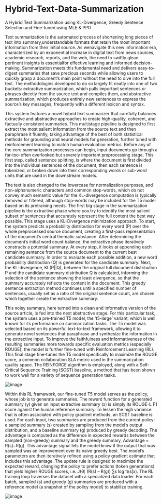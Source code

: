 # Hybrid-Text-Data-Summarization
A Hybrid Text Summarization using KL-Divergence, Greedy Sentence Selection and Fine-tuned using MLE &amp; PPO

Text summarization is the automated process of shortening long pieces of text into summary,understandable formats that retain the most important information from their initial source. As wenavigate this new information era, characterized by an exponential increase in digital text from news sources, academic research, reports, and the web, the need to swiftly glean pertinent insights is essentialfor effective learning and informed decision-making. Summarization meets this fundamental need and delivers easy-to-digest summaries that save precious seconds while allowing users to quickly grasp a document’s main point without the need to dive into the full text. The methodologies developed to do so largely fit neatly into one of two buckets: extractive summarization, which pulls important sentences or phrases directly from the source text and compiles them, and abstractive summarization, which produces entirely new sentences to express the source’s key messages, frequently with a different lexicon and syntax.

This system features a novel hybrid text summarizer that carefully balances extractive and abstractive approaches to create high-quality, coherent, and factually consistent summaries. This multistage pipeline is designed to first extract the most salient information from the source text and then paraphrase it fluently, taking advantage of the best of both statistical methods for grounding and neural models for generation, further tuned with reinforcement learning to match human evaluation metrics. Before any of the core summarization processes can begin, input documents go through a far-too-often overlooked but severely important preprocessing stage. This first step, called sentence splitting, is where the document is first divided into the individual sentences of the document, then each sentence is tokenized, or broken down into their corresponding words or sub-word units that are used in the downstream models.

The text is also changed to the lowercase for normalization purposes, and non-alphanumeric characters and common stop-words, which do not convey much semantic value for the KL-divergence computation is typically removed or filtered, although stop-words may be included for the T5 model based on its pretraining needs.
The first big stage in the summarization pipeline is the extractive phase where you try to identify the most salient subset of sentences that accurately represent the full content the best way possible. This stage uses a KL-Divergence minimization approach. To start, the system predicts a probability distribution for every word (P) over the whole preprocessed source document, creating a first-pass representation of the document’s central thematic substance. After determining the document’s initial word count balance, the extractive phase iteratively constructs a potential summary. At every step, it looks at appending each remaining sentence from the source document to the current best candidate summary. In order to evaluate each possible addition, a new word probability distribution (Q) is generated for the candidate summary. Next, the KL-divergence, KL(P||Q), between the original full document distribution P and the candidate summary distribution Q is calculated, informing the selection of the sentence showing the least divergence, so that the summary accurately reflects the content in the document. This greedy sentence extraction method continues until a specified number of sentences, usually set as a ratio of the original sentence count, are chosen which together
create the extractive summary.

This noisy summary, here turned into a clean and informative version of the source article, is fed into the next abstractive stage. For this particular task, the system uses a pre-trained T5 model, the ‘t5-large’ variant, which is well known for its performance on summarization tasks. The T5 model was selected based on its powerful text-to-text framework, allowing it to generate novel sentences that paraphrase and synthesize the information in the extractive input. To improve the faithfulness and informativeness of the resulting summaries more towards specific evaluation metrics (especially ROUGE), the model is further fine-tuned with Reinforcement Learning (RL). This final stage fine-tunes the T5 model specifically to maximize the ROUGE score, a common collaboration SLA metric used in the summarization quality space. The REINFORCE algorithm is employed, along with a Self-Critical Sequence Training (SCST) baseline, a method that has been shown to work well for a variety of sequence generation tasks.

![image](https://github.com/user-attachments/assets/edf0b7f6-5ad8-408f-9256-f9dc03d6fc53)

Within this RL framework, our fine-tuned T5 model serves as the policy, whose job is to generate summaries. The reward function for a generated summary (y) given an input extractive summary (x) is simply its ROUGE-L F1 score against the human reference summary. To lessen the high variance that is often associated with policy gradient methods, an SCST baseline is used. For each input, two summaries are produced from the current policy: a sampled summary (s) created by sampling from the model’s output distribution, and a baseline summary (g) produced by greedy decoding. The advantage is computed as the difference in expected rewards between the sampled (non-greedy) summary and the greedy summary, Advantage = R(s)−R(g). This advantage signal lets the model know if the output that was sampled was an improvement over its naive greedy best. The model’s parameters are then iteratively refined using a policy gradient estimate that includes this advantage. The update rule is designed to maximize the expected reward, changing the policy to prefer actions (token generations) that yield higher ROUGE scores, i.e. J(θ) (R(s) – R(g)) ∑s log π(s|x). The RL training loop traverses the dataset with a specialized data loader. For each batch, sampled (s) and greedy (g) summaries are produced with a reference model (a snapshot of the policy model) to stabilize training.

![image](https://github.com/user-attachments/assets/fb5b388d-ebe7-4802-952c-46cda722d9aa)

